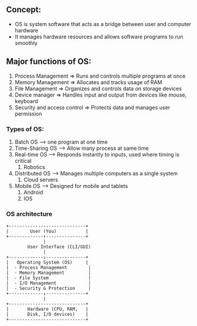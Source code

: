
## Concept:
 * OS is system software that acts as a bridge between user and computer hardware
 * It manages hardware resources and allows software programs to run smoothly

## Major functions of OS:
1. Process Management => Runs and controls multiple programs at once
2. Memory Management => Allocates and tracks usage of RAM
3. File Management => Organizes and controls data on storage devices
4. Device manager => Handles input and output from devices like mouse, keyboard
5. Security and access control => Protects data and manages user permission

### Types of OS:
1. Batch OS --> one program at one time
2. Time-Sharing OS --> Allow many process at same time
3. Real-time OS --> Responds instantly to inputs, used where timing is critical
	1. Robotics
4. Distributed OS --> Manages multiple computers as a single system 
	1. Cloud servers
5. Mobile OS --> Designed for mobile and tablets
	1. Android
	2. IOS

### OS architecture

```
+-----------------------------+
|        User (You)           |
+-------------↑---------------+
              |
        User Interface (CLI/GUI)
              |
+-------------↓---------------+
|   Operating System (OS)     |
|  - Process Management        |
|  - Memory Management         |
|  - File System               |
|  - I/O Management            |
|  - Security & Protection     |
+-------------↓---------------+
              |
+-----------------------------+
|       Hardware (CPU, RAM,   |
|       Disk, I/O devices)    |
+-----------------------------+

```

